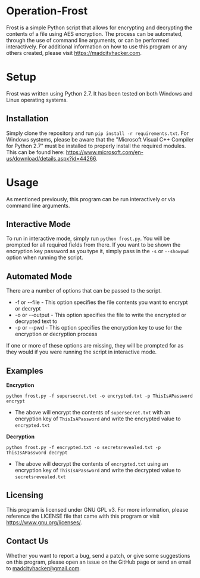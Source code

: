 # Operation-Frost

Frost is a simple Python script that allows for encrypting and decrypting the contents of a file using AES encryption. The process can be automated, through the use of command line arguments, or can be performed interactively. For additional information on how to use this program or any others created, please visit https://madcityhacker.com.

# Setup
Frost was written using Python 2.7. It has been tested on both Windows and Linux operating systems.

Installation
------------
Simply clone the repository and run `pip install -r requirements.txt`. For Windows systems, please be aware that the "Microsoft Visual C++ Compiler for Python 2.7" must be installed to properly install the required modules. This can be found here: https://www.microsoft.com/en-us/download/details.aspx?id=44266.

# Usage
As mentioned previously, this program can be run interactively or via command line arguments.

Interactive Mode
----------------
To run in interactive mode, simply run `python frost.py`. You will be prompted for all required fields from there. If you want to be shown the encryption key password as you type it, simply pass in the `-s` or `--showpwd` option when running the script.

Automated Mode
--------------
There are a number of options that can be passed to the script.

 * -f or --file <FILE> - This option specifies the file contents you want to encrypt or decrypt
 * -o or --output <FILE> - This option specifies the file to write the encrypted or decrypted text to
 * -p or --pwd <PASSWORD> - This option specifies the encryption key to use for the encryption or decryption process
 
If one or more of these options are missing, they will be prompted for as they would if you were running the script in interactive mode.

Examples
--------
**Encryption**

`python frost.py -f supersecret.txt -o encrypted.txt -p ThisIsAPassword encrypt`
  * The above will encrypt the contents of `supersecret.txt` with an encryption key of `ThisIsAPassword` and write the encrypted value to `encrypted.txt`
  
**Decryption**

`python frost.py -f encrypted.txt -o secretsrevealed.txt -p ThisIsAPassword decrypt`
 * The above will decrypt the contents of `encrypted.txt` using an encryption key of `ThisIsAPassword` and write the decrypted value to `secretsrevealed.txt`
 
 Licensing
 ---------
 This program is licensed under GNU GPL v3. For more information, please reference the LICENSE file that came with this program or visit https://www.gnu.org/licenses/. 
 
 Contact Us
 ----------
 Whether you want to report a bug, send a patch, or give some suggestions on this program, please open an issue on the GitHub page or send an email to madcityhacker@gmail.com.
